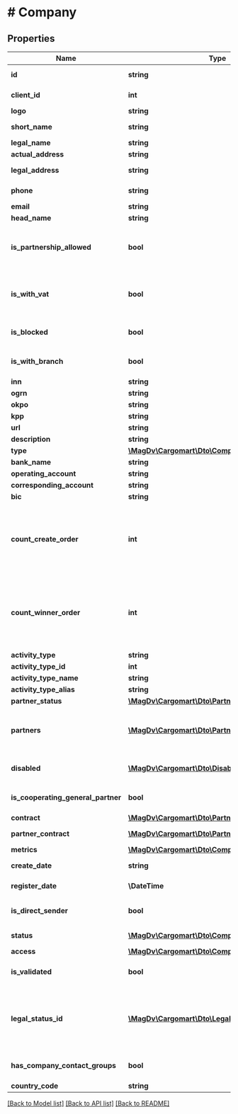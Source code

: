 # # Company

## Properties

Name | Type | Description | Notes
------------ | ------------- | ------------- | -------------
**id** | **string** | Идентификатор компании |
**client_id** | **int** | Идентификатор компании | [optional]
**logo** | **string** |  | [optional]
**short_name** | **string** | Краткое название организации |
**legal_name** | **string** |  | [optional]
**actual_address** | **string** |  | [optional]
**legal_address** | **string** | Юридический адрес компании | [optional]
**phone** | **string** | Телефон только цифры |
**email** | **string** |  | [optional]
**head_name** | **string** |  | [optional]
**is_partnership_allowed** | **bool** | Компания разрешает другим компаниям присылать себе приглашения в партнёры | [optional] [default to false]
**is_with_vat** | **bool** | Организация применяет общую систему налогообложения с НДС | [optional] [default to false]
**is_blocked** | **bool** | Заблокирован клиент | [optional] [default to false]
**is_with_branch** | **bool** | У компании есть дочерние компании | [optional] [default to false]
**inn** | **string** | ИНН организации | [optional]
**ogrn** | **string** |  | [optional]
**okpo** | **string** |  | [optional]
**kpp** | **string** |  | [optional]
**url** | **string** |  | [optional]
**description** | **string** |  | [optional]
**type** | [**\MagDv\Cargomart\Dto\CompanyTypeEnum**](CompanyTypeEnum.md) | Роль компании |
**bank_name** | **string** |  | [optional]
**operating_account** | **string** |  | [optional]
**corresponding_account** | **string** |  | [optional]
**bic** | **string** |  | [optional]
**count_create_order** | **int** | @deprecated Количество созданных заказов (только для грузоотправителя). Вместо данного поля использовать metrics.ordersCreated | [optional]
**count_winner_order** | **int** | @deprecated Количество выполненных заказов (только для грузоперевозчика). Вместо данного поля использовать metrics.ordersWon | [optional]
**activity_type** | **string** |  | [optional]
**activity_type_id** | **int** |  | [optional]
**activity_type_name** | **string** |  | [optional]
**activity_type_alias** | **string** |  | [optional]
**partner_status** | [**\MagDv\Cargomart\Dto\PartnerStatusEnum**](PartnerStatusEnum.md) | Статус партнёрства | [optional]
**partners** | [**\MagDv\Cargomart\Dto\PartnerShortItem[]**](PartnerShortItem.md) | Список крупных партнёров (только для грузоперевозчика)(через with[partner]) | [optional]
**disabled** | [**\MagDv\Cargomart\Dto\DisabledFull**](.md) | Информация о блокировке перевозчика | [optional]
**is_cooperating_general_partner** | **bool** | Есть договор с Генеральным партнёром | [optional] [default to false]
**contract** | [**\MagDv\Cargomart\Dto\PartnerContract**](PartnerContract.md) | Объект договора | [optional]
**partner_contract** | [**\MagDv\Cargomart\Dto\PartnerContractWithType[]**](PartnerContractWithType.md) | Список договоров с информацией о типе | [optional]
**metrics** | [**\MagDv\Cargomart\Dto\CompanyMetrics**](.md) | Показатели работы | [optional]
**create_date** | **string** | Дата регистрации на Каргомрат | [optional]
**register_date** | **\DateTime** | Дата регистрации организации | [optional]
**is_direct_sender** | **bool** | Является прямым отправителем | [optional] [default to false]
**status** | [**\MagDv\Cargomart\Dto\CompanyStatusEnum**](CompanyStatusEnum.md) | Cтатус клиентской валидации | [optional]
**access** | [**\MagDv\Cargomart\Dto\CompanyAccess**](.md) | Права доступа | [optional]
**is_validated** | **bool** | Валидирована ли компания | [optional] [default to false]
**legal_status_id** | [**\MagDv\Cargomart\Dto\LegalFormEnum**](LegalFormEnum.md) | Юридический статус: 1- Физическое лицо, 2- Индивидуальный предприниматель, 3- Юридическое лицо | [optional]
**has_company_contact_groups** | **bool** | Наличие контактов компании. | [optional] [default to false]
**country_code** | **string** | Код страны | [optional]

[[Back to Model list]](../../README.md#models) [[Back to API list]](../../README.md#endpoints) [[Back to README]](../../README.md)
